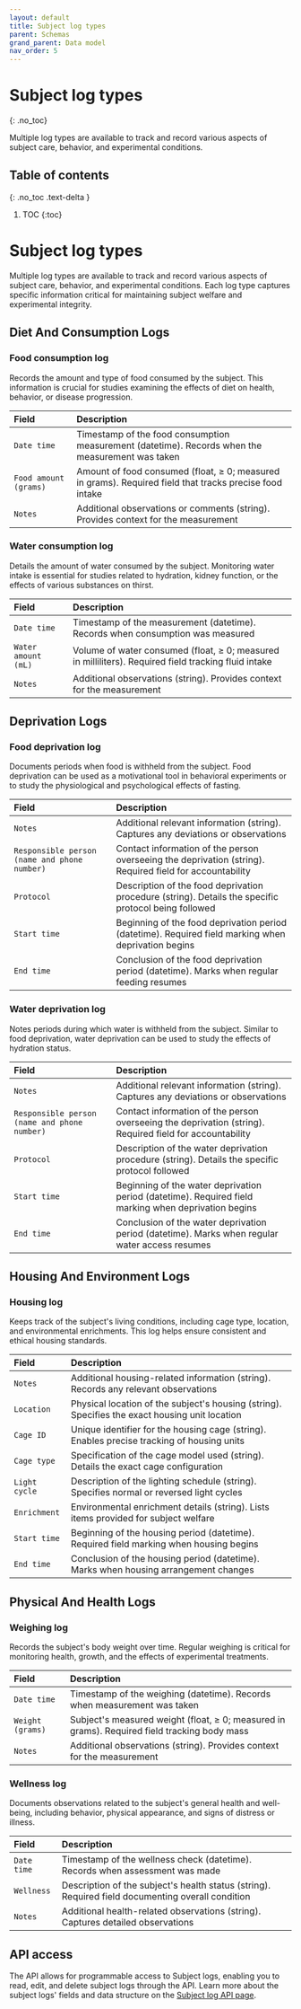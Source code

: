 ```yaml
---
layout: default
title: Subject log types
parent: Schemas
grand_parent: Data model
nav_order: 5
---
```


# Subject log types
{: .no_toc}

Multiple log types are available to track and record various aspects of subject care, behavior, and experimental conditions.

## Table of contents
{: .no_toc .text-delta }

1. TOC
{:toc}

# Subject log types

Multiple log types are available to track and record various aspects of subject care, behavior, and experimental conditions. Each log type captures specific information critical for maintaining subject welfare and experimental integrity.

## Diet And Consumption Logs

### Food consumption log

Records the amount and type of food consumed by the subject. This information is crucial for studies examining the effects of diet on health, behavior, or disease progression.

| Field | Description |
|:------|:------------|
| `Date time` | Timestamp of the food consumption measurement (datetime). Records when the measurement was taken |
| `Food amount (grams)` | Amount of food consumed (float, ≥ 0; measured in grams). Required field that tracks precise food intake |
| `Notes` | Additional observations or comments (string). Provides context for the measurement |

### Water consumption log

Details the amount of water consumed by the subject. Monitoring water intake is essential for studies related to hydration, kidney function, or the effects of various substances on thirst.

| Field | Description |
|:------|:------------|
| `Date time` | Timestamp of the measurement (datetime). Records when consumption was measured |
| `Water amount (mL)` | Volume of water consumed (float, ≥ 0; measured in milliliters). Required field tracking fluid intake |
| `Notes` | Additional observations (string). Provides context for the measurement |

## Deprivation Logs

### Food deprivation log

Documents periods when food is withheld from the subject. Food deprivation can be used as a motivational tool in behavioral experiments or to study the physiological and psychological effects of fasting.

| Field | Description |
|:------|:------------|
| `Notes` | Additional relevant information (string). Captures any deviations or observations |
| `Responsible person (name and phone number)` | Contact information of the person overseeing the deprivation (string). Required field for accountability |
| `Protocol` | Description of the food deprivation procedure (string). Details the specific protocol being followed |
| `Start time` | Beginning of the food deprivation period (datetime). Required field marking when deprivation begins |
| `End time` | Conclusion of the food deprivation period (datetime). Marks when regular feeding resumes |

### Water deprivation log

Notes periods during which water is withheld from the subject. Similar to food deprivation, water deprivation can be used to study the effects of hydration status.

| Field | Description |
|:------|:------------|
| `Notes` | Additional relevant information (string). Captures any deviations or observations |
| `Responsible person (name and phone number)` | Contact information of the person overseeing the deprivation (string). Required field for accountability |
| `Protocol` | Description of the water deprivation procedure (string). Details the specific protocol followed |
| `Start time` | Beginning of the water deprivation period (datetime). Required field marking when deprivation begins |
| `End time` | Conclusion of the water deprivation period (datetime). Marks when regular water access resumes |

## Housing And Environment Logs

### Housing log

Keeps track of the subject's living conditions, including cage type, location, and environmental enrichments. This log helps ensure consistent and ethical housing standards.

| Field | Description |
|:------|:------------|
| `Notes` | Additional housing-related information (string). Records any relevant observations |
| `Location` | Physical location of the subject's housing (string). Specifies the exact housing unit location |
| `Cage ID` | Unique identifier for the housing cage (string). Enables precise tracking of housing units |
| `Cage type` | Specification of the cage model used (string). Details the exact cage configuration |
| `Light cycle` | Description of the lighting schedule (string). Specifies normal or reversed light cycles |
| `Enrichment` | Environmental enrichment details (string). Lists items provided for subject welfare |
| `Start time` | Beginning of the housing period (datetime). Required field marking when housing begins |
| `End time` | Conclusion of the housing period (datetime). Marks when housing arrangement changes |

## Physical And Health Logs

### Weighing log

Records the subject's body weight over time. Regular weighing is critical for monitoring health, growth, and the effects of experimental treatments.

| Field | Description |
|:------|:------------|
| `Date time` | Timestamp of the weighing (datetime). Records when measurement was taken |
| `Weight (grams)` | Subject's measured weight (float, ≥ 0; measured in grams). Required field tracking body mass |
| `Notes` | Additional observations (string). Provides context for the measurement |

### Wellness log

Documents observations related to the subject's general health and well-being, including behavior, physical appearance, and signs of distress or illness.

| Field | Description |
|:------|:------------|
| `Date time` | Timestamp of the wellness check (datetime). Records when assessment was made |
| `Wellness` | Description of the subject's health status (string). Required field documenting overall condition |
| `Notes` | Additional health-related observations (string). Captures detailed observations |

## API access

The API allows for programmable access to Subject logs, enabling you to read, edit, and delete subject logs through the API. Learn more about the subject logs' fields and data structure on the [Subject log API page]({{"api/schemas/subjectlog/"|absolute_url}}).
